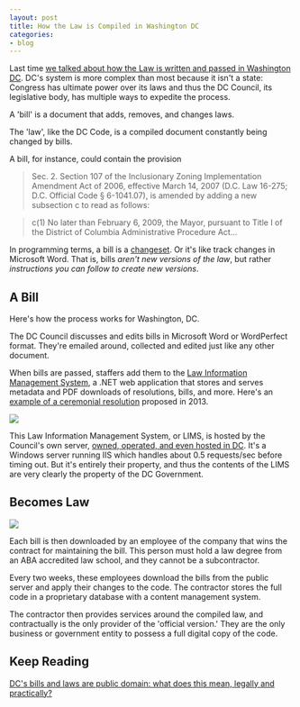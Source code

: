 ```yaml
---
layout: post
title: How the Law is Compiled in Washington DC
categories:
- blog
---
```


Last time [we talked about how the Law is written and passed in Washington DC](http://macwright.org/2013/02/11/the-code-written.html).
DC's system is more complex than most because it isn't a state: Congress has
ultimate power over its laws and thus the DC Council, its legislative body,
has multiple ways to expedite the process.

A 'bill' is a document that adds, removes, and changes laws.

The 'law', like the DC Code, is a compiled document constantly being changed
by bills.

A bill, for instance, could contain the provision

> Sec. 2. Section 107 of the Inclusionary Zoning
> Implementation Amendment Act of 2006, effective
> March 14, 2007 (D.C. Law 16-275; D.C.
> Official Code § 6-1041.07), is
> amended by adding a new subsection c to read as follows:


> c(1) No later than February 6, 2009, the Mayor,
> pursuant to Title I of the District of
> Columbia Administrative Procedure Act...

In programming terms, a bill is a [changeset](http://bit.ly/dGc5LL). Or
it's like track changes in Microsoft Word.
That is, bills _aren't new versions of the law_, but rather _instructions you can follow to create new versions_.

## A Bill

Here's how the process works for Washington, DC.

The DC Council discusses and edits bills in Microsoft Word or WordPerfect format.
They're emailed around, collected and edited just like any other document.

When bills are passed, staffers add them to the
[Law Information Management System](http://dcclims1.dccouncil.us/lims/),
a .NET web application that stores and serves metadata and PDF downloads
of resolutions, bills, and more. Here's an [example of a ceremonial resolution](http://bit.ly/14O6B1W) proposed in 2013.

<a href='http://dcclims1.dccouncil.us/lims/'><img src='http://farm9.staticflickr.com/8379/8465131479_fc0c05b550_b.jpg' class='white-on-white' /></a>

This Law Information Management System, or LIMS, is hosted by the Council's
own server, [owned, operated, and even hosted in DC](http://toolbar.netcraft.com/site_report?url=http://dccouncil.us/).
It's a Windows server running IIS which handles about 0.5 requests/sec before timing out.
But it's entirely their property, and thus
the contents of the LIMS are very clearly the property of the DC Government.

## Becomes Law

![](http://farm9.staticflickr.com/8235/8468877526_859acf2d72_o.png)

Each bill is then downloaded by an employee of the company that wins
the contract for maintaining the bill. This person must hold a law degree
from an ABA accredited law school, and they cannot be a subcontractor.

Every two weeks, these employees download the bills from the public server
and apply their changes to the code. The contractor stores the full code
in a proprietary database with a content management system.

The contractor then provides services around the compiled law, and contractually
is the only provider of the 'official version.' They are the only business
or government entity to possess a full digital copy of the code.

## Keep Reading

[DC's bills and laws are public domain: what does this mean, legally and practically?](http://macwright.org/2013/02/14/the-law-is-public-domain.html)
